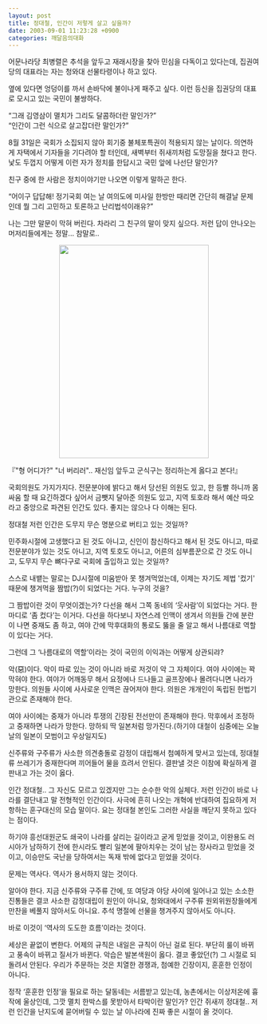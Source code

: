 ```yaml
---
layout: post
title: 정대철, 인간이 저렇게 살고 싶을까?
date: 2003-09-01 11:23:28 +0900
categories: 깨달음의대화
---
```

어문나라당 최병렬은 추석을 앞두고 재래시장을 찾아 민심을 다독이고 있다는데, 집권여당의 대표라는 자는 청와대 선물타령이나 하고 있다. 

옆에 있다면 엉덩이를 까서 손바닥에 불이나게 패주고 싶다. 이런 등신을 집권당의 대표로 모시고 있는 국민이 불쌍하다. 

“그래 김영삼이 멸치가 그리도 달콤하더란 말인가?”  
“인간이 그런 식으로 살고잡더란 말인가?”

8월 31일은 국회가 소집되지 않아 회기중 불체포특권이 적용되지 않는 날이다. 의연하게 자택에서 기자들을 기다려야 할 터인데, 새벽부터 쥐새끼처럼 도망질을 쳤다고 한다. 낯도 두껍지 어떻게 이런 자가 정치를 한답시고 국민 앞에 나선단 말인가?

친구 중에 한 사람은 정치이야기만 나오면 이렇게 말하곤 한다. 

“어이구 답답해! 정기국회 여는 날 여의도에 미사일 한방만 때리면 간단히 해결날 문제인데 뭘 그리 고민하고 토론하고 난리법석이래유?”

나는 그만 말문이 막혀 버린다. 차라리 그 친구의 말이 맞지 싶으다. 저런 답이 안나오는 머저리들에게는 정말... 참말로.. 

<p align="center">
  <img src="http://drkimz.com/technote/board/KDR/upimg/1062382018.jpg" width="300" height="427" border="0" />
</p>

<p align="left">
  『"형 어디가?" "너 버리러".. 재신임 앞두고 군식구는 정리하는게 옳다고 본다!』
</p>

국회의원도 가지가지다. 전문분야에 밝다고 해서 당선된 의원도 있고, 한 등빨 하니까 몸싸움 할 때 요긴하겠다 싶어서 금뺏지 달아준 의원도 있고, 지역 토호라 해서 예산 따오라고 중앙으로 파견된 인간도 있다. 좋지는 않으나 다 이해는 된다. 

정대철 저런 인간은 도무지 무슨 명분으로 버티고 있는 것일까? 

민주화시절에 고생했다고 된 것도 아니고, 신인이 참신하다고 해서 된 것도 아니고, 따로 전문분야가 있는 것도 아니고, 지역 토호도 아니고, 어른의 심부름꾼으로 간 것도 아니고, 도무지 무슨 뼈다구로 국회에 출입하고 있는 것일까?

스스로 내뱉는 말로는 DJ시절에 미움받아 못 챙겨먹었는데, 이제는 자기도 제법 '컸기' 때문에 챙겨먹을 짬밥(?)이 되었다는 거다. 누구의 것을? 

그 짬밥이란 것이 무엇이겠는가? 다선을 해서 그쪽 동네의 ‘웃사람’이 되었다는 거다. 한마디로 ‘좀 컸다’는 이거다. 다선을 하다보니 자연스레 인맥이 생겨서 의원들 간에 분란이 나면 중재도 좀 하고, 여야 간에 막후대화의 통로도 뚫을 줄 알고 해서 나름대로 역할이 있다는 거다. 

그런데 그 ‘나름대로의 역할’이라는 것이 국민의 이익과는 어떻게 상관되랴?

악(惡)이다. 악이 따로 있는 것이 아니라 바로 저것이 악 그 자체이다. 여야 사이에는 꽉 막혀야 한다. 여야가 어깨동무 해서 요정에나 드나들고 골프장에나 몰려다니면 나라가 망한다. 의원들 사이에 사사로운 인맥은 끊어져야 한다. 의원은 개개인이 독립된 헌법기관으로 존재해야 한다. 

여야 사이에는 중재가 아니라 투쟁의 긴장된 전선만이 존재해야 한다. 막후에서 조정하고 중재하면 나라가 망한다. 망하되 딱 일본처럼 망가진다.(하기야 대철이 심중에는 오늘날의 일본이 모범이고 우상일지도)

신주류와 구주류가 사소한 의견충돌로 감정이 대립해서 첨예하게 맞서고 있는데, 정대철류 쓰레기가 중재한다며 끼어들어 물을 흐려서 안된다. 결판낼 것은 이참에 확실하게 결판내고 가는 것이 옳다. 

인간 정대철.. 그 자신도 모르고 있겠지만 그는 순수한 악의 실체다. 저런 인간이 바로 나라를 결단내고 말 전형적인 인간이다. 사극에 흔히 나오는 개혁에 반대하여 집요하게 저항하는 훈구대신의 모습 말이다. 요는 정대철 본인도 그러한 사실을 깨닫지 못하고 있다는 점이다. 

하기야 흥선대원군도 쇄국이 나라를 살리는 길이라고 굳게 믿었을 것이고, 이완용도 러시아가 남하하기 전에 한시라도 빨리 일본에 팔아치우는 것이 남는 장사라고 믿었을 것이고, 이승만도 국난을 당하여서는 독재 밖에 없다고 믿었을 것이다. 

문제는 역사다. 역사가 용서하지 않는 것이다. 

알아야 한다. 지금 신주류와 구주류 간에, 또 여당과 야당 사이에 일어나고 있는 소소한 진통들은 결코 사소한 감정대립이 원인이 아니요, 청와대에서 구주류 원외위원장들에게 만찬을 베풀지 않아서도 아니요. 추석 명절에 선물을 챙겨주지 않아서도 아니다. 

바로 이것이 ‘역사의 도도한 흐름’이라는 것이다. 

세상은 끝없이 변한다. 어제의 규칙은 내일은 규칙이 아닌 걸로 된다. 부단히 룰이 바뀌고 풍속이 바뀌고 질서가 바뀐다. 악습은 발본색원이 옳다. 결코 좋았던(?) 그 시절로 되돌려서 안된다. 우리가 주문하는 것은 치열한 경쟁과, 첨예한 긴장이지, 훈훈한 인정이 아니다.

정작 ‘훈훈한 인정’을 필요로 하는 달동네는 서름받고 있는데, 농촌에서는 이상저온에 흉작에 울상인데, 그깟 멸치 한박스를 못받아서 타박이란 말인가? 인간 쥐새끼 정대철.. 저런 인간을 난지도에 묻어버릴 수 있는 날 이나라에 진짜 좋은 시절이 올 것이다.